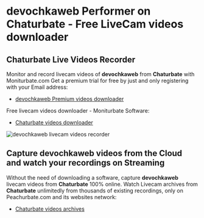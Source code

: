 # devochkaweb Performer on Chaturbate - Free LiveCam videos downloader

## Chaturbate Live Videos Recorder

Monitor and record livecam videos of **devochkaweb** from **Chaturbate** with Moniturbate.com
Get a premium trial for free by just and only registering with your Email address:
* [devochkaweb Premium videos downloader](https://moniturbate.com/request-demo-licence-key.html)

Free livecam videos downloader - Moniturbate Software:
* [Chaturbate videos downloader](https://moniturbate.com/moniturbate-download-software.html)

![devochkaweb livecam videos recorder](https://peachurnet.com/templates/moniturbate-software.png)


## Capture devochkaweb videos from the Cloud and watch your recordings on Streaming

Without the need of downloading a software, capture **devochkaweb** livecam videos from **Chaturbate** 100% online.
Watch Livecam archives from **Chaturbate** unlimitedly from thousands of existing recordings, only on Peachurbate.com and its websites network:
* [Chaturbate videos archives](https://peachurnet.com/)